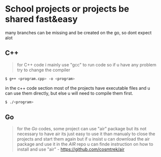 #  School projects or projects be shared fast&easy
many branches can be missing and be created on the go, so dont expect alot

## C++
> for C++ code i mainly use "gcc" to run code 
> so if u have any problem try to change the compiler
```bash
$ g++ <program.cpp> -o <program>
```
in the c++ code section most of the projects have executable files and u can use them directly, but else u will need to compile them first.
```bash
$ ./<program>
```
## Go
>for the *Go* codes, some project can use "air" package but its not necessary to have air its just easy to use it than manualy to close the projects and start them again
>but if u insist u can download the air package and use it
>in the *AIR* repo u can finde instruction on how to install and use "air" - https://github.com/cosmtrek/air 


 



